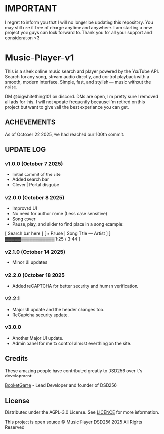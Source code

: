 # IMPORTANT

I regret to inform you that I will no longer be updating this repository. You may still use it free of charge anytime and anywhere. I am starting a new project you guys can look forward to. Thank you for all your support and consideration <3

# Music-Player-v1

This is a sleek online music search and player powered by the YouTube API. Search for any song, stream audio directly, and control playback with a smooth, modern interface. Simple, fast, and stylish — music without the noise. 

DM @bigwhitething101 on discord. DMs are open, I'm pretty sure I removed all ads for this. I will not update frequently because I'm retired on this project but want to give yall the best experiance you can get.

## ACHEVEMENTS

As of October 22 2025, we had reached our 100th commit.

## UPDATE LOG

### v1.0.0 (October 7 2025)

- Initial commit of the site
- Added search bar
- Clever | Portal disguise

### v2.0.0 (October 8 2025)

- Improved UI
- No need for author name (Less case sensitive)
- Song cover
- Pause, play, and slider to find place in a song
example:

[ Search bar here ]
[ ⏸ Pause | Song Title — Artist ]
[ ▓▓▓▓▓▒▒▒▒▒▒▒▒▒▒▒  1:25 / 3:44 ]

### v2.1.0 (October 14 2025)

- Minor UI updates

### v2.2.0 (October 18 2025

- Added reCAPTCHA for better security and human verification.

### v2.2.1

- Major UI update and the header changes too.
- ReCaptcha security update.

### v3.0.0

- Another Major UI update.
- Admin panel for me to control almost everthing on the site. 

## Credits
These amazing people have contributed greatly to DSD256 over it's development:

[BooketGame](https://GitHub.com/reetrop) - Lead Developer and founder of DSD256

## License
Distributed under the AGPL-3.0 License. See [LICENCE](https://github.com/BooketGame/booketgame.github.io/blob/main/LICENSE) for more information.

This project is open source © Music Player DSD256 2025 All Rights Reserved
